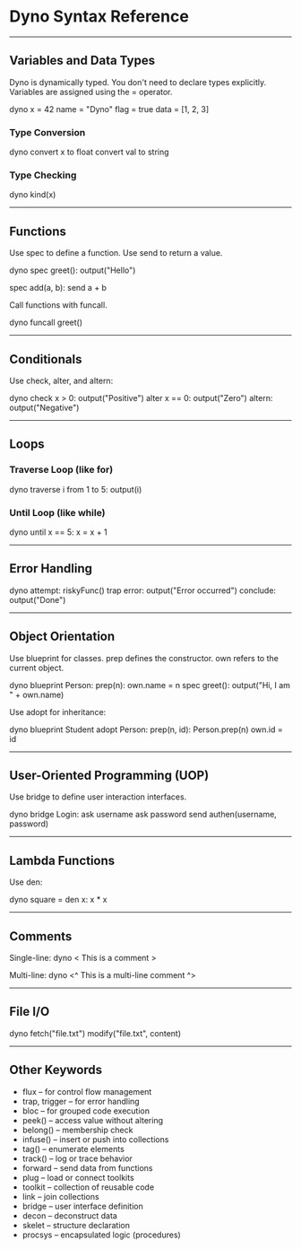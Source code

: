 # Dyno Syntax Reference

---

## Variables and Data Types

Dyno is dynamically typed. You don't need to declare types explicitly. Variables are assigned using the = operator.

dyno
x = 42
name = "Dyno"
flag = true
data = [1, 2, 3]


### Type Conversion

dyno
convert x to float
convert val to string


### Type Checking

dyno
kind(x)


---

## Functions

Use spec to define a function. Use send to return a value.

dyno
spec greet():
    output("Hello")

spec add(a, b):
    send a + b


Call functions with funcall.

dyno
funcall greet()


---

## Conditionals

Use check, alter, and altern:

dyno
check x > 0:
    output("Positive")
alter x == 0:
    output("Zero")
altern:
    output("Negative")


---

## Loops

### Traverse Loop (like for)

dyno
traverse i from 1 to 5:
    output(i)


### Until Loop (like while)

dyno
until x == 5:
    x = x + 1


---

## Error Handling

dyno
attempt:
    riskyFunc()
trap error:
    output("Error occurred")
conclude:
    output("Done")


---

## Object Orientation

Use blueprint for classes. prep defines the constructor. own refers to the current object.

dyno
blueprint Person:
    prep(n):
        own.name = n
    spec greet():
        output("Hi, I am " + own.name)


Use adopt for inheritance:

dyno
blueprint Student adopt Person:
    prep(n, id):
        Person.prep(n)
        own.id = id


---

## User-Oriented Programming (UOP)

Use bridge to define user interaction interfaces.

dyno
bridge Login:
    ask username
    ask password
    send authen(username, password)


---

## Lambda Functions

Use den:

dyno
square = den x: x * x


---

## Comments

Single-line:
dyno
< This is a comment >


Multi-line:
dyno
<^
This is a 
multi-line comment
^>


---

## File I/O

dyno
fetch("file.txt")
modify("file.txt", content)


---

## Other Keywords

- flux – for control flow management
- trap, trigger – for error handling
- bloc – for grouped code execution
- peek() – access value without altering
- belong() – membership check
- infuse() – insert or push into collections
- tag() – enumerate elements
- track() – log or trace behavior
- forward – send data from functions
- plug – load or connect toolkits
- toolkit – collection of reusable code
- link – join collections
- bridge – user interface definition
- decon – deconstruct data
- skelet – structure declaration
- procsys – encapsulated logic (procedures)
